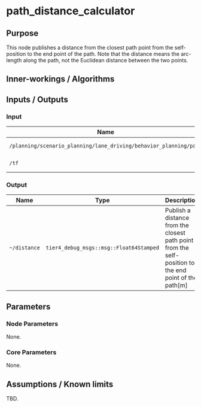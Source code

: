 # path_distance_calculator

## Purpose

This node publishes a distance from the closest path point from the self-position to the end point of the path.
Note that the distance means the arc-length along the path, not the Euclidean distance between the two points.

## Inner-workings / Algorithms

## Inputs / Outputs

### Input

| Name                                                              | Type                                | Description    |
| ----------------------------------------------------------------- | ----------------------------------- | -------------- |
| `/planning/scenario_planning/lane_driving/behavior_planning/path` | `autoware_planning_msgs::msg::Path` | Reference path |
| `/tf`                                                             | `tf2_msgs/TFMessage`                | TF (self-pose) |

### Output

| Name         | Type                                    | Description                                                                                           |
| ------------ | --------------------------------------- | ----------------------------------------------------------------------------------------------------- |
| `~/distance` | `tier4_debug_msgs::msg::Float64Stamped` | Publish a distance from the closest path point from the self-position to the end point of the path[m] |

## Parameters

### Node Parameters

None.

### Core Parameters

None.

## Assumptions / Known limits

TBD.
